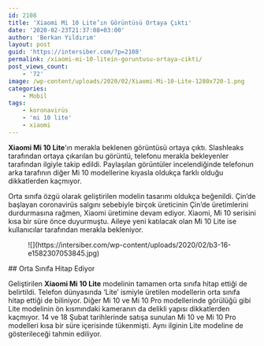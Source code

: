 ```yaml
---
id: 2108
title: 'Xiaomi Mi 10 Lite’ın Görüntüsü Ortaya Çıktı'
date: '2020-02-23T21:37:08+03:00'
author: 'Berkan Yıldırım'
layout: post
guid: 'https://intersiber.com/?p=2108'
permalink: /xiaomi-mi-10-litein-goruntusu-ortaya-cikti/
post_views_count:
    - '72'
image: /wp-content/uploads/2020/02/Xiaomi-Mi-10-Lite-1280x720-1.png
categories:
    - Mobil
tags:
    - koronavirüs
    - 'mi 10 lite'
    - xiaomi
---
```


**Xiaomi Mi 10 Lite**’ın merakla beklenen görüntüsü ortaya çıktı. Slashleaks tarafından ortaya çıkarılan bu görüntü, telefonu merakla bekleyenler tarafından ilgiyle takip edildi. Paylaşılan görüntüler incelendiğinde telefonun arka tarafının diğer Mi 10 modellerine kıyasla oldukça farklı olduğu dikkatlerden kaçmıyor.

Orta sınıfa özgü olarak geliştirilen modelin tasarımı oldukça beğenildi. Çin’de başlayan coronavirüs salgını sebebiyle birçok üreticinin Çin’de üretimlerini durdurmasına rağmen, Xiaomi üretimine devam ediyor. Xiaomi, Mi 10 serisini kısa bir süre önce duyurmuştu. Aileye yeni katılacak olan Mi 10 Lite ise kullanıcılar tarafından merakla bekleniyor.

<figure class="wp-block-image size-large">![](https://intersiber.com/wp-content/uploads/2020/02/b3-16-e1582307053845.jpg)</figure>## Orta Sınıfa Hitap Ediyor

Geliştirilen **Xiaomi Mi 10 Lite** modelinin tamamen orta sınıfa hitap ettiği de belirtildi. Telefon dünyasında ‘Lite’ ismiyle üretilen modellerin orta sınıfa hitap ettiği de biliniyor. Diğer Mi 10 ve Mi 10 Pro modellerinde görülüğü gibi Lite modelinin ön kısmındaki kameranın da delikli yapısı dikkatlerden kaçmıyor. 14 ve 18 Şubat tarihlerinde satışa sunulan Mi 10 ve Mi 10 Pro modelleri kısa bir süre içerisinde tükenmişti. Aynı ilginin Lite modeline de gösterileceği tahmin ediliyor.